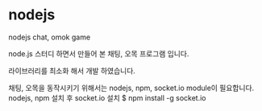 # nodejs

nodejs chat, omok game

node.js 스터디 하면서 만들어 본 채팅, 오목 프로그램 입니다.

라이브러리를 최소화 해서 개발 하였습니다.

채팅, 오목을 동작시키기 위해서는 nodejs, npm, socket.io module이 필요합니다.
nodejs, npm 설치 후 socket.io 설치
$ npm install -g socket.io
